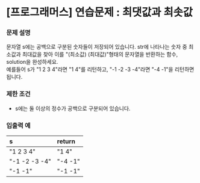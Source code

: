 # [프로그래머스] 연습문제 : 최댓값과 최솟값

### 문제 설명
문자열 s에는 공백으로 구분된 숫자들이 저장되어 있습니다. str에 나타나는 숫자 중 최소값과 최대값을 찾아 이를 "(최소값) (최대값)"형태의 문자열을 반환하는 함수, solution을 완성하세요.  
예를들어 s가 "1 2 3 4"라면 "1 4"를 리턴하고, "-1 -2 -3 -4"라면 "-4 -1"을 리턴하면 됩니다.

### 제한 조건
- s에는 둘 이상의 정수가 공백으로 구분되어 있습니다.

### 입출력 예
|s	|return|
|:---|:---|
|"1 2 3 4"	|"1 4"|
|"-1 -2 -3 -4"	|"-4 -1"|
|"-1 -1"|	"-1 -1"|